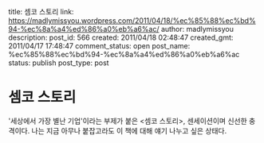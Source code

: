 title: 셈코 스토리
link: https://madlymissyou.wordpress.com/2011/04/18/%ec%85%88%ec%bd%94-%ec%8a%a4%ed%86%a0%eb%a6%ac/
author: madlymissyou
description: 
post_id: 566
created: 2011/04/18 02:48:47
created_gmt: 2011/04/17 17:48:47
comment_status: open
post_name: %ec%85%88%ec%bd%94-%ec%8a%a4%ed%86%a0%eb%a6%ac
status: publish
post_type: post

# 셈코 스토리

'세상에서 가장 별난 기업'이라는 부제가 붙은 <셈코 스토리>, 센세이션이며 신선한 충격이다. 나는 지금 아무나 붙잡고라도 이 책에 대해 얘기 나누고 싶은 상태다.